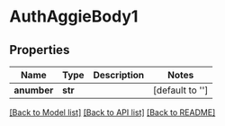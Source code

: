 # AuthAggieBody1

## Properties
Name | Type | Description | Notes
------------ | ------------- | ------------- | -------------
**anumber** | **str** |  | [default to '']

[[Back to Model list]](../README.md#documentation-for-models) [[Back to API list]](../README.md#documentation-for-api-endpoints) [[Back to README]](../README.md)

